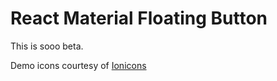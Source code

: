 React Material Floating Button
========================

This is sooo beta.

Demo icons courtesy of [Ionicons](ionicons.com)
